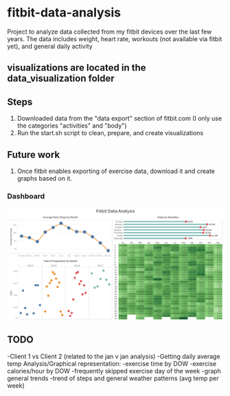 # fitbit-data-analysis
Project to analyze data collected from my fitbit devices over the last few years. The data includes weight, heart rate, workouts (not available via fitbit yet), and general daily activity

## visualizations are located in the data_visualization folder

## Steps
1. Downloaded data from the "data export" section of fitbit.com (I only use the categories "activities" and "body")
2. Run the start.sh script to clean, prepare, and create visualizations

## Future work
1. Once fitbit enables exporting of exercise data, download it and create graphs based on it.

### Dashboard

![alt text](Fitbit_Data_Analysis.png)


## TODO
-Client 1 vs Client 2 (related to the jan v jan analysis)
-Getting daily average temp
Analysis/Graphical representation:
	-exercise time by DOW
	-exercise calories/hour by DOW
	-frequently skipped exercise day of the week
-graph general trends
	-trend of steps and general weather patterns (avg temp per week)